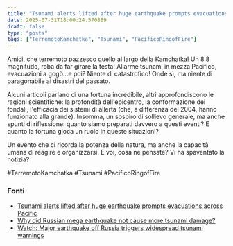 ```yaml
---
title: "Tsunami alerts lifted after huge earthquake prompts evacuations across Pacific"
date: 2025-07-31T18:00:24.570889
draft: false
type: "posts"
tags: ["TerremotoKamchatka", "Tsunami", "PacificoRingofFire"]
---
```


Amici, che terremoto pazzesco quello al largo della Kamchatka! Un 8.8 magnitudo, roba da far girare la testa!  Allarme tsunami in mezza Pacifico, evacuazioni a gogò...e poi?  Niente di catastrofico!  Onde sì, ma niente di paragonabile ai disastri del passato.  

Alcuni articoli parlano di una fortuna incredibile, altri approfondiscono le ragioni scientifiche: la profondità dell'epicentro, la conformazione dei fondali, l'efficacia dei sistemi di allerta (che, a differenza del 2004, hanno funzionato alla grande).  Insomma, un sospiro di sollievo generale, ma anche spunti di riflessione:  quanto siamo preparati davvero a questi eventi?  E quanto la fortuna gioca un ruolo in queste situazioni?

Un evento che ci ricorda la potenza della natura, ma anche la capacità umana di reagire e organizzarsi.  E voi, cosa ne pensate?  Vi ha spaventato la notizia?

#TerremotoKamchatka #Tsunami #PacificoRingofFire


### Fonti
- [Tsunami alerts lifted after huge earthquake prompts evacuations across Pacific](https://www.bbc.com/news/articles/c987dwrdl0zo?at_medium=RSS&at_campaign=rss)
- [Why did Russian mega earthquake not cause more tsunami damage?](https://www.bbc.com/news/articles/c0l6pj7kjg7o?at_medium=RSS&at_campaign=rss)
- [Watch: Major earthquake off Russia triggers widespread tsunami warnings](https://www.bbc.com/news/videos/cwy01l5kgxno?at_medium=RSS&at_campaign=rss)
